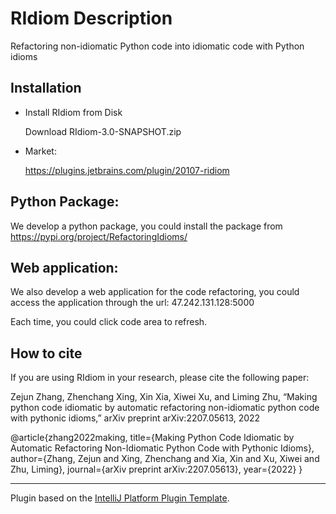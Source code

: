 # RIdiom Description

Refactoring non-idiomatic Python code into idiomatic code with Python idioms


## Installation

- Install RIdiom from Disk
  
  Download RIdiom-3.0-SNAPSHOT.zip 
  
- Market:
  
  https://plugins.jetbrains.com/plugin/20107-ridiom

## Python Package: 

We develop a python package, you could install the package from https://pypi.org/project/RefactoringIdioms/

## Web application:

We also develop a web application for the code refactoring, you could access the application through the url: 47.242.131.128:5000

Each time, you could click code area to refresh.


## How to cite
If you are using RIdiom in your research, please cite the following paper:

Zejun Zhang, Zhenchang Xing, Xin Xia, Xiwei Xu, and Liming Zhu, “Making python code idiomatic by automatic refactoring non-idiomatic python code with pythonic idioms,” arXiv preprint arXiv:2207.05613, 2022

@article{zhang2022making,
  title={Making Python Code Idiomatic by Automatic Refactoring Non-Idiomatic Python Code with Pythonic Idioms},
  author={Zhang, Zejun and Xing, Zhenchang and Xia, Xin and Xu, Xiwei and Zhu, Liming},
  journal={arXiv preprint arXiv:2207.05613},
  year={2022}
}

---
Plugin based on the [IntelliJ Platform Plugin Template][template].

[template]: https://github.com/JetBrains/intellij-platform-plugin-template
